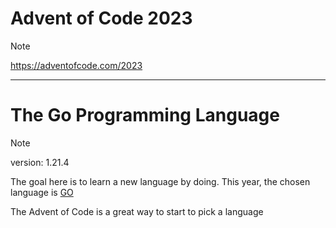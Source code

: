 # Advent of Code 2023

> [!Note]
> https://adventofcode.com/2023

<hr>

# The Go Programming Language

> [!Note]
> version: 1.21.4

The goal here is to learn a new language by doing. This year, the chosen language is [GO](https://go.dev/)

The Advent of Code is a great way to start to pick a language
